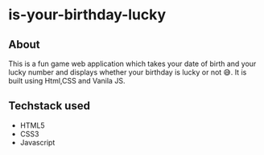 # is-your-birthday-lucky

## About

This is a fun game web application which takes your date of birth and your lucky number and displays whether your birthday is lucky or not 😅. It is built using Html,CSS and Vanila JS.

## Techstack used
* HTML5
* CSS3
* Javascript

